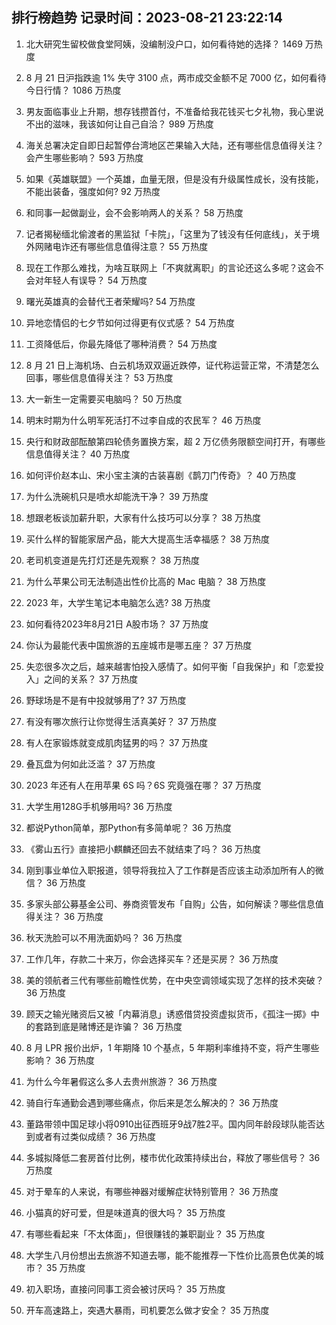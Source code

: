 
## 排行榜趋势 记录时间：2023-08-21 23:22:14
  
  1. 北大研究生留校做食堂阿姨，没编制没户口，如何看待她的选择？ 1469 万热度
    
  2. 8 月 21 日沪指跌逾 1% 失守 3100 点，两市成交金额不足 7000 亿，如何看待今日行情？ 1086 万热度
    
  3. 男友面临事业上升期，想存钱攒首付，不准备给我花钱买七夕礼物，我心里说不出的滋味，我该如何让自己自洽？ 989 万热度
    
  4. 海关总署决定自即日起暂停台湾地区芒果输入大陆，还有哪些信息值得关注？会产生哪些影响？ 593 万热度
    
  5. 如果《英雄联盟》一个英雄，血量无限，但是没有升级属性成长，没有技能，不能出装备，强度如何? 92 万热度
    
  6. 和同事一起做副业，会不会影响两人的关系？ 58 万热度
    
  7. 记者揭秘缅北偷渡者的黑监狱「卡院」，「这里为了钱没有任何底线」，关于境外网赌电诈还有哪些信息值得注意？ 55 万热度
    
  8. 现在工作那么难找，为啥互联网上「不爽就离职」的言论还这么多呢？这会不会对年轻人有误导？ 54 万热度
    
  9. 曙光英雄真的会替代王者荣耀吗? 54 万热度
    
  10. 异地恋情侣的七夕节如何过得更有仪式感？ 54 万热度
    
  11. 工资降低后，你最先降低了哪种消费？ 54 万热度
    
  12. 8 月 21 日上海机场、白云机场双双逼近跌停，证代称运营正常，不清楚怎么回事，哪些信息值得关注？ 53 万热度
    
  13. 大一新生一定需要买电脑吗？ 50 万热度
    
  14. 明末时期为什么明军死活打不过李自成的农民军？ 46 万热度
    
  15. 央行和财政部酝酿第四轮债务置换方案，超 2 万亿债务限额空间打开，有哪些信息值得关注？ 40 万热度
    
  16. 如何评价赵本山、宋小宝主演的古装喜剧《鹊刀门传奇》？ 40 万热度
    
  17. 为什么洗碗机只是喷水却能洗干净？ 39 万热度
    
  18. 想跟老板谈加薪升职，大家有什么技巧可以分享？ 38 万热度
    
  19. 买什么样的智能家居产品，能大大提高生活幸福感？ 38 万热度
    
  20. 老司机变道是先打灯还是先观察？ 38 万热度
    
  21. 为什么苹果公司无法制造出性价比高的 Mac 电脑？ 38 万热度
    
  22. 2023 年，大学生笔记本电脑怎么选? 38 万热度
    
  23. 如何看待2023年8月21日 A股市场？ 37 万热度
    
  24. 你认为最能代表中国旅游的五座城市是哪五座？ 37 万热度
    
  25. 失恋很多次之后，越来越害怕投入感情了。如何平衡「自我保护」和「恋爱投入」之间的关系？ 37 万热度
    
  26. 野球场是不是有中投就够用了? 37 万热度
    
  27. 有没有哪次旅行让你觉得生活真美好？ 37 万热度
    
  28. 有人在家锻炼就变成肌肉猛男的吗？ 37 万热度
    
  29. 叠瓦盘为何如此泛滥？ 37 万热度
    
  30. 2023 年还有人在用苹果 6S 吗？6S 究竟强在哪？ 37 万热度
    
  31. 大学生用128G手机够用吗? 36 万热度
    
  32. 都说Python简单，那Python有多简单呢？ 36 万热度
    
  33. 《雾山五行》直接把小麒麟还回去不就结束了吗？ 36 万热度
    
  34. 刚到事业单位入职报道，领导将我拉入了工作群是否应该主动添加所有人的微信？ 36 万热度
    
  35. 多家头部公募基金公司、券商资管发布「自购」公告，如何解读？哪些信息值得关注？ 36 万热度
    
  36. 秋天洗脸可以不用洗面奶吗？ 36 万热度
    
  37. 工作几年，存款二十来万，你会选择买车？还是买房？ 36 万热度
    
  38. 美的领航者三代有哪些前瞻性优势，在中央空调领域实现了怎样的技术突破？ 36 万热度
    
  39. 顾天之输光赌资后又被「内幕消息」诱惑借贷投资虚拟货币，《孤注一掷》中的套路到底是赌博还是诈骗？ 36 万热度
    
  40. 8 月 LPR 报价出炉，1 年期降 10 个基点，5 年期利率维持不变，将产生哪些影响？ 36 万热度
    
  41. 为什么今年暑假这么多人去贵州旅游？ 36 万热度
    
  42. 骑自行车通勤会遇到哪些痛点，你后来是怎么解决的？ 36 万热度
    
  43. 董路带领中国足球小将0910出征西班牙9战7胜2平。国内同年龄段球队能否达到或者有过类似成绩？ 36 万热度
    
  44. 多城拟降低二套房首付比例，楼市优化政策持续出台，释放了哪些信号？ 36 万热度
    
  45. 对于晕车的人来说，有哪些神器对缓解症状特别管用？ 36 万热度
    
  46. 小猫真的好可爱，但是味道真的很大吗？ 35 万热度
    
  47. 有哪些看起来「不太体面」，但很赚钱的兼职副业？ 35 万热度
    
  48. 大学生八月份想出去旅游不知道去哪，能不能推荐一下性价比高景色优美的城市？ 35 万热度
    
  49. 初入职场，直接问同事工资会被讨厌吗？ 35 万热度
    
  50. 开车高速路上，突遇大暴雨，司机要怎么做才安全？ 35 万热度
    